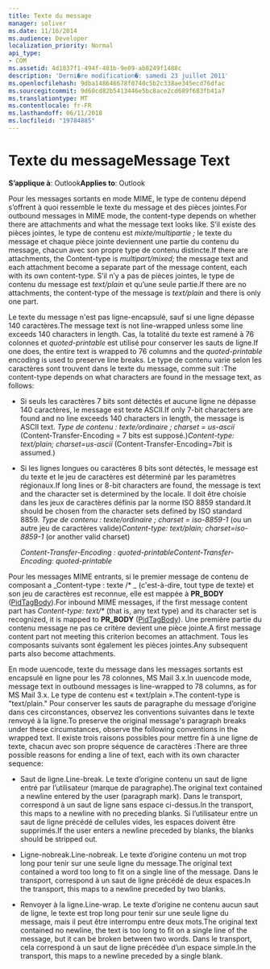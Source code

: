 ```yaml
---
title: Texte du message
manager: soliver
ms.date: 11/16/2014
ms.audience: Developer
localization_priority: Normal
api_type:
- COM
ms.assetid: 4d1837f1-494f-481b-9e09-ab8249f1488c
description: 'Derni�re modification�: samedi 23 juillet 2011'
ms.openlocfilehash: 9dba148646678f0740c5b2c338ae345ecd76dfac
ms.sourcegitcommit: 9d60cd82b5413446e5bc8ace2cd689f683fb41a7
ms.translationtype: MT
ms.contentlocale: fr-FR
ms.lasthandoff: 06/11/2018
ms.locfileid: "19784885"
---
```

# <a name="message-text"></a><span data-ttu-id="31d43-103">Texte du message</span><span class="sxs-lookup"><span data-stu-id="31d43-103">Message Text</span></span>

  
  
<span data-ttu-id="31d43-104">**S’applique à**: Outlook</span><span class="sxs-lookup"><span data-stu-id="31d43-104">**Applies to**: Outlook</span></span> 
  
<span data-ttu-id="31d43-105">Pour les messages sortants en mode MIME, le type de contenu dépend s’offrent à quoi ressemble le texte du message et des pièces jointes.</span><span class="sxs-lookup"><span data-stu-id="31d43-105">For outbound messages in MIME mode, the content-type depends on whether there are attachments and what the message text looks like.</span></span> <span data-ttu-id="31d43-106">S’il existe des pièces jointes, le type de contenu est _mixte/multipartie ;_ le texte du message et chaque pièce jointe deviennent une partie du contenu du message, chacun avec son propre type de contenu distincte.</span><span class="sxs-lookup"><span data-stu-id="31d43-106">If there are attachments, the Content-type is  _multipart/mixed;_ the message text and each attachment become a separate part of the message content, each with its own content-type.</span></span> <span data-ttu-id="31d43-107">S’il n’y a pas de pièces jointes, le type de contenu du message est _text/plain_ et qu’une seule partie.</span><span class="sxs-lookup"><span data-stu-id="31d43-107">If there are no attachments, the content-type of the message is  _text/plain_ and there is only one part.</span></span> 
  
<span data-ttu-id="31d43-108">Le texte du message n'est pas ligne-encapsulé, sauf si une ligne dépasse 140 caractères.</span><span class="sxs-lookup"><span data-stu-id="31d43-108">The message text is not line-wrapped unless some line exceeds 140 characters in length.</span></span> <span data-ttu-id="31d43-109">Cas, la totalité du texte est ramené à 76 colonnes et _quoted-printable_ est utilisé pour conserver les sauts de ligne.</span><span class="sxs-lookup"><span data-stu-id="31d43-109">If one does, the entire text is wrapped to 76 columns and the  _quoted-printable_ encoding is used to preserve line breaks.</span></span> <span data-ttu-id="31d43-110">Le type de contenu varie selon les caractères sont trouvent dans le texte du message, comme suit :</span><span class="sxs-lookup"><span data-stu-id="31d43-110">The content-type depends on what characters are found in the message text, as follows:</span></span> 
  
- <span data-ttu-id="31d43-111">Si seuls les caractères 7 bits sont détectés et aucune ligne ne dépasse 140 caractères, le message est texte ASCII.</span><span class="sxs-lookup"><span data-stu-id="31d43-111">If only 7-bit characters are found and no line exceeds 140 characters in length, the message is ASCII text.</span></span> <span data-ttu-id="31d43-112">_Type de contenu : texte/ordinaire ; charset = us-ascii_ (Content-Transfer-Encoding = 7 bits est supposé.)</span><span class="sxs-lookup"><span data-stu-id="31d43-112">_Content-type: text/plain; charset=us-ascii_ (Content-Transfer-Encoding=7bit is assumed.)</span></span> 
    
- <span data-ttu-id="31d43-113">Si les lignes longues ou caractères 8 bits sont détectés, le message est du texte et le jeu de caractères est déterminé par les paramètres régionaux.</span><span class="sxs-lookup"><span data-stu-id="31d43-113">If long lines or 8-bit characters are found, the message is text and the character set is determined by the locale.</span></span> <span data-ttu-id="31d43-114">Il doit être choisie dans les jeux de caractères définis par la norme ISO 8859 standard.</span><span class="sxs-lookup"><span data-stu-id="31d43-114">It should be chosen from the character sets defined by ISO standard 8859.</span></span> <span data-ttu-id="31d43-115">_Type de contenu : texte/ordinaire ; charset = iso-8859-1_ (ou un autre jeu de caractères valide)</span><span class="sxs-lookup"><span data-stu-id="31d43-115">_Content-type: text/plain; charset=iso-8859-1_ (or another valid charset)</span></span> 
    
     <span data-ttu-id="31d43-116">_Content-Transfer-Encoding : quoted-printable_</span><span class="sxs-lookup"><span data-stu-id="31d43-116">_Content-Transfer-Encoding: quoted-printable_</span></span>
    
<span data-ttu-id="31d43-117">Pour les messages MIME entrants, si le premier message de contenu de composant a _Content-type : texte /\* _ (c'est-à-dire, tout type de texte) et son jeu de caractères est reconnue, elle est mappée à **PR_BODY** ([PidTagBody](pidtagbody-canonical-property.md)).</span><span class="sxs-lookup"><span data-stu-id="31d43-117">For inbound MIME messages, if the first message content part has  _Content-type: text/\*_ (that is, any text type) and its character set is recognized, it is mapped to **PR_BODY** ([PidTagBody](pidtagbody-canonical-property.md)).</span></span> <span data-ttu-id="31d43-118">Une première partie du contenu message ne pas ce critère devient une pièce jointe.</span><span class="sxs-lookup"><span data-stu-id="31d43-118">A first message content part not meeting this criterion becomes an attachment.</span></span> <span data-ttu-id="31d43-119">Tous les composants suivants sont également les pièces jointes.</span><span class="sxs-lookup"><span data-stu-id="31d43-119">Any subsequent parts also become attachments.</span></span>
  
<span data-ttu-id="31d43-120">En mode uuencode, texte du message dans les messages sortants est encapsulé en ligne pour les 78 colonnes, MS Mail 3.x.</span><span class="sxs-lookup"><span data-stu-id="31d43-120">In uuencode mode, message text in outbound messages is line-wrapped to 78 columns, as for MS Mail 3.x.</span></span> <span data-ttu-id="31d43-121">Le type de contenu est « text/plain ».</span><span class="sxs-lookup"><span data-stu-id="31d43-121">The content-type is "text/plain."</span></span> <span data-ttu-id="31d43-122">Pour conserver les sauts de paragraphe du message d’origine dans ces circonstances, observez les conventions suivantes dans le texte renvoyé à la ligne.</span><span class="sxs-lookup"><span data-stu-id="31d43-122">To preserve the original message's paragraph breaks under these circumstances, observe the following conventions in the wrapped text.</span></span> <span data-ttu-id="31d43-123">Il existe trois raisons possibles pour mettre fin à une ligne de texte, chacun avec son propre séquence de caractères :</span><span class="sxs-lookup"><span data-stu-id="31d43-123">There are three possible reasons for ending a line of text, each with its own character sequence:</span></span>
  
- <span data-ttu-id="31d43-124">Saut de ligne.</span><span class="sxs-lookup"><span data-stu-id="31d43-124">Line-break.</span></span> <span data-ttu-id="31d43-125">Le texte d’origine contenu un saut de ligne entré par l’utilisateur (marque de paragraphe).</span><span class="sxs-lookup"><span data-stu-id="31d43-125">The original text contained a newline entered by the user (paragraph mark).</span></span> <span data-ttu-id="31d43-126">Dans le transport, correspond à un saut de ligne sans espace ci-dessus.</span><span class="sxs-lookup"><span data-stu-id="31d43-126">In the transport, this maps to a newline with no preceding blanks.</span></span> <span data-ttu-id="31d43-127">Si l’utilisateur entre un saut de ligne précédé de cellules vides, les espaces doivent être supprimés.</span><span class="sxs-lookup"><span data-stu-id="31d43-127">If the user enters a newline preceded by blanks, the blanks should be stripped out.</span></span>
    
- <span data-ttu-id="31d43-128">Ligne-nobreak.</span><span class="sxs-lookup"><span data-stu-id="31d43-128">Line-nobreak.</span></span> <span data-ttu-id="31d43-129">Le texte d’origine contenu un mot trop long pour tenir sur une seule ligne du message.</span><span class="sxs-lookup"><span data-stu-id="31d43-129">The original text contained a word too long to fit on a single line of the message.</span></span> <span data-ttu-id="31d43-130">Dans le transport, correspond à un saut de ligne précédé de deux espaces.</span><span class="sxs-lookup"><span data-stu-id="31d43-130">In the transport, this maps to a newline preceded by two blanks.</span></span>
    
- <span data-ttu-id="31d43-131">Renvoyer à la ligne.</span><span class="sxs-lookup"><span data-stu-id="31d43-131">Line-wrap.</span></span> <span data-ttu-id="31d43-132">Le texte d’origine ne contenu aucun saut de ligne, le texte est trop long pour tenir sur une seule ligne du message, mais il peut être interrompu entre deux mots.</span><span class="sxs-lookup"><span data-stu-id="31d43-132">The original text contained no newline, the text is too long to fit on a single line of the message, but it can be broken between two words.</span></span> <span data-ttu-id="31d43-133">Dans le transport, cela correspond à un saut de ligne précédée d’un espace simple.</span><span class="sxs-lookup"><span data-stu-id="31d43-133">In the transport, this maps to a newline preceded by a single blank.</span></span>
    

